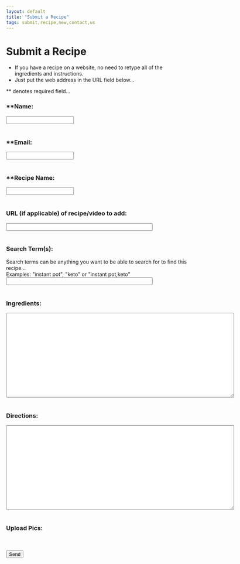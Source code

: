 ```yaml
---
layout: default
title: "Submit a Recipe"
tags: submit,recipe,new,contact,us
---
```

# Submit a Recipe
* If you have a recipe on a website, no need to retype all of the ingredients and instructions.
* Just put the web address in the URL field below...

\*\* denotes required field...
<html>
  <head>
    <script>
      UPLOADCARE_PUBLIC_KEY = 'a1ed3bccd2792a8f47e6';
      UPLOADCARE_IMAGES_ONLY = true;
    </script>
    <script src="https://ucarecdn.com/libs/widget/3.x/uploadcare.full.min.js"></script>
  </head>
  <body>
    <!--<h1>Submit a Recipe</h1>-->
    <form id="submitRecipe" action="https://formspree.io/craig.willett@gmail.com" method="POST">
      <!--<input type="hidden" name="_subject" id="_subject" value="TDC New Recipe">-->
      <b><h3>**Name:</h3></b>
      <input type="text" name="Name" required><br/><br/>
      <b><h3>**Email:</h3></b>
      <input type="email" name="_replyto" required><br/><br/>
      <b><h3>**Recipe Name:</h3></b>
      <input type="text" name="_subject" required><br/><br/>
      <b><h3>URL (if applicable) of recipe/video to add:</h3></b>
      <input type="text" style="width: 400px;" name="Url"><br/><br/>
      <b><h3>Search Term(s):</h3></b>
      Search terms can be anything you want to be able to search for to find this recipe...<br/>
      Examples:  "instant pot", "keto" or "instant pot,keto"<br/>
      <input type="text" style="width: 400px;" name="tags"><br/><br/>
      <b><h3>Ingredients:</h3></b>
      <textarea rows="15" cols="75" name="Ingredients"></textarea><br/><br/>
      <b><h3>Directions:</h3></b>
      <textarea rows="15" cols="75" name="Directions"></textarea><br/><br/>
      <b><h3>Upload Pics: </h3></b><input
        type="hidden"
        role="uploadcare-uploader"
        name="content"
        data-image-shrink="null"
        data-multiple="true"
        data-multiple-min="1"
        data-multiple-max="3" /><br/><br/>
      <input type="submit" value="Send">
  </form>
  </body>
</html>


<!-- The best place for this one is your <HEAD> tag -->


<!-- This is where the widget will be. Don't forget the name attribute! -->
